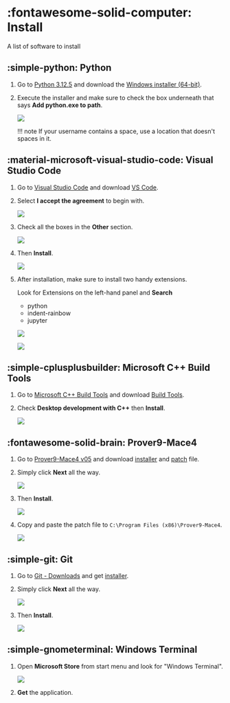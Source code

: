 # :fontawesome-solid-computer: Install

A list of software to install

## :simple-python: Python

<!-- prettier-ignore -->
1. Go to [Python 3.12.5](https://www.python.org/downloads/release/python-3125/) and download the [Windows installer (64-bit)](https://www.python.org/ftp/python/3.12.5/python-3.12.5-amd64.exe).

2. Execute the installer and make sure to check the box underneath that says **Add python.exe to path**.

    ![](./assets/python-install-1.png)

    !!! note
        If your username contains a space, use a location that doesn't spaces in it.

## :material-microsoft-visual-studio-code: Visual Studio Code

<!-- prettier-ignore -->
1. Go to [Visual Studio Code](https://code.visualstudio.com/) and download [VS Code](https://code.visualstudio.com/sha/download?build=stable&os=win32-x64-user).

2. Select **I accept the agreement** to begin with.

    ![](./assets/vscode-install-1.png)

3. Check all the boxes in the **Other** section.

    ![](./assets/vscode-install-2.png)

4. Then **Install**.

    ![](./assets/vscode-install-3.png)

5. After installation, make sure to install two handy extensions.

    Look for Extensions on the left-hand panel and **Search**

      - python
      - indent-rainbow
      - jupyter

    ![](./assets/vscode-install-4.png)

    ![](./assets/vscode-install-5.png)

## :simple-cplusplusbuilder: Microsoft C++ Build Tools

<!-- prettier-ignore -->
1. Go to [Microsoft C++ Build Tools](https://visualstudio.microsoft.com/visual-cpp-build-tools/) and download [Build Tools](https://aka.ms/vs/17/release/vs_BuildTools.exe).

2. Check **Desktop development with C++** then **Install**.

    ![](./assets/build-tools-install-1.png)

## :fontawesome-solid-brain: Prover9-Mace4

<!-- prettier-ignore -->
1. Go to [Prover9-Mace4 v05](https://www.cs.unm.edu/~mccune/prover9/gui/v05.html) and download [installer](https://www.cs.unm.edu/~mccune/prover9/gui/Prover9-Mace4-v05-setup.exe) and [patch](https://www.cs.unm.edu/~mccune/prover9/gui/MSVCP71.DLL) file.

2. Simply click **Next** all the way.

    ![](./assets/prover9-install-1.png)

3. Then **Install**.

    ![](./assets/prover9-install-2.png)

4. Copy and paste the patch file to `C:\Program Files (x86)\Prover9-Mace4`.

    ![](./assets/prover9-install-3.png)

## :simple-git: Git

<!-- prettier-ignore -->
1. Go to [Git - Downloads](https://git-scm.com/downloads) and get [installer](https://github.com/git-for-windows/git/releases/download/v2.44.0.windows.1/Git-2.44.0-64-bit.exe).

2. Simply click **Next** all the way.

    ![](./assets/git-install-1.png)

3. Then **Install**.

    ![](./assets/git-install-2.png)

## :simple-gnometerminal: Windows Terminal

<!-- prettier-ignore -->
1. Open **Microsoft Store** from start menu and look for "Windows Terminal".

    ![](./assets/windows-terminal.png)

2. **Get** the application.
